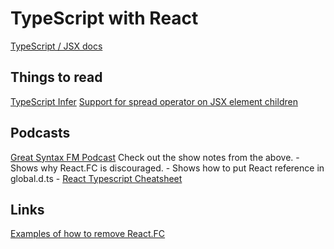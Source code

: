 ﻿# TypeScript with React
[TypeScript / JSX docs](https://www.typescriptlang.org/docs/handbook/jsx.html)


## Things to read
[TypeScript Infer](https://dev.to/aexol/typescript-tutorial-infer-keyword-2cn)
[Support for spread operator on JSX element children](https://www.typescriptlang.org/docs/handbook/release-notes/typescript-2-2.html#support-for-spread-operator-on-jsx-element-children)

## Podcasts
[Great Syntax FM Podcast](https://syntax.fm/show/358/react-typescript)
Check out the show notes from the above. 
    - Shows why React.FC is discouraged.
    - Shows how to put React reference in global.d.ts
    - [React Typescript Cheatsheet](https://github.com/typescript-cheatsheets/react) 


## Links
[Examples of how to remove React.FC](https://github.com/gndelia/codemod-replace-react-fc-typescript)